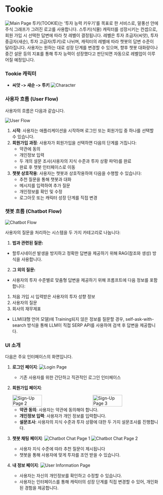 # Tookie
![Main Page](readme_images/main.png)
투키(TOOKIE)는 ‘투자 능력 키우기’를 목표로 한 서비스로, 말풍선 안에 주식 그래프가 그려진 로고를 사용합니다. 
스투키(식물) 캐릭터를 성장시키는 컨셉으로, 회원 가입 시 선택한 답변에 따라 첫 레벨이 결정됩니다. 
레벨은 투자 초급자(씨앗), 투자 중급자(새순), 투자 고급자(투키)로 나뉘며, 캐릭터의 레벨에 따라 챗봇의 답변 수준이 달라집니다. 사용자는 원하는 대로 성장 단계를 변경할 수 있으며, 향후 챗봇 대화량이나 중간 설문 등의 지표를 통해 투자 능력이 성장했다고 판단되면 자동으로 레벨업이 이루어질 예정입니다.

### Tookie 캐릭터
- **씨앗 -> 새순 -> 투키**
![Character](readme_images/character.png)

### 사용자 흐름 (User Flow)
사용자의 흐름은 다음과 같습니다.

![User Flow](readme_images/user_flow.png)

1. **시작**: 사용자는 애플리케이션을 시작하며 로그인 또는 회원가입 중 하나를 선택할 수 있습니다.
2. **회원가입 과정**: 사용자가 회원가입을 선택하면 다음의 단계를 거칩니다:
   - 약관에 동의
   - 개인정보 입력
   - 두 개의 설문 조사(사용자의 지식 수준과 투자 상황 파악)를 완료
   - 완료 후 챗봇 인터페이스로 이동
3. **챗봇 상호작용**: 사용자는 챗봇과 상호작용하여 다음을 수행할 수 있습니다:
   - 추천 질문을 통해 챗봇과 대화
   - 메시지를 입력하여 추가 질문
   - 개인정보를 확인 및 수정
   - 로그아웃 또는 캐릭터 성장 단계를 직접 변경

### 챗봇 흐름 (Chatbot Flow)
![Chatbot Flow](readme_images/chatbot_flow.png)

사용자의 질문을 처리하는 시스템을 두 가지 카테고리로 나눕니다:
1. **법과 관련된 질문:**
- 할루시네이션 발생을 방지하고 정확한 답변을 제공하기 위해 RAG(참조와 생성) 방식을 사용합니다.

2. **그 외의 질문:**

- 사용자의 투자 수준별로 맞춤형 답변을 제공하기 위해 프롬프트에 다음 정보를 포함합니다:

1) 처음 가입 시 입력받은 사용자의 투자 성향 정보
2) 사용자의 질문
3) 회사의 재무제표

- LLM(대형 언어 모델)에 Training되지 않은 정보를 질문할 경우, self-ask-with-search 방식을 통해 LLM이 직접 SERP API를 사용하여 검색 후 답변을 제공합니다.


### UI 소개

다음은 주요 인터페이스의 화면입니다.

1. **로그인 페이지**: ![Login Page](readme_images/login.png)
   - 기존 사용자를 위한 간단하고 직관적인 로그인 인터페이스
2. **회원가입 페이지**: 
   <div style="display: flex; justify-content: space-between;">
      <img src="readme_images/survey_1.png" alt="Sign-Up Page 2" width="45%">
      <img src="readme_images/survey_2.png" alt="Sign-Up Page 3" width="45%">
   </div>
   
   - **약관 동의**: 사용자는 약관에 동의해야 합니다.
   - **개인정보 입력**: 사용자가 개인 정보를 입력합니다.
   - **설문조사**: 사용자의 지식 수준과 투자 상황에 대한 두 가지 설문조사를 진행합니다.
3. **챗봇 채팅 페이지**: ![Chatbot Chat Page 1](readme_images/chat_1.png)
   ![Chatbot Chat Page 2](readme_images/chat_2.png)
   - 사용자 지식 수준에 따라 추천 질문이 제시됩니다
   - 챗봇을 통해 사용자에 맞게 투자를 조언 받을 수 있습니다. 
4. **내 정보 페이지**: ![User Information Page](readme_images/user_info.png)
   - 사용자는 자신의 개인정보를 확인하고 수정할 수 있습니다.
   - 사용자는 인터페이스를 통해 캐릭터의 성장 단계를 직접 변경할 수 있어, 개인화된 경험을 제공합니다.



